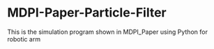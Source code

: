 # MDPI-Paper-Particle-Filter
This is the simulation program shown in MDPI_Paper using Python for robotic arm 
